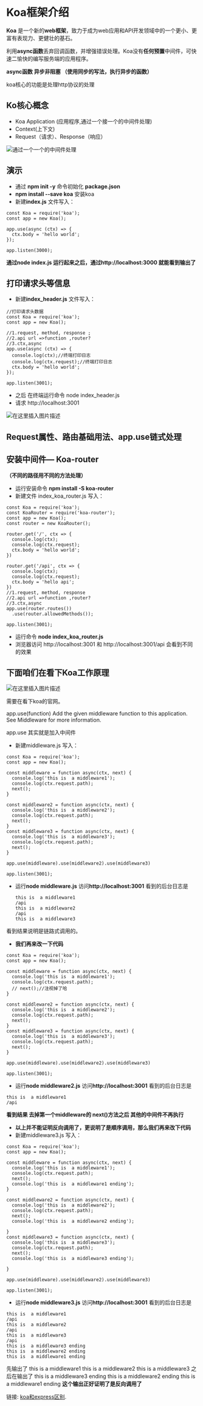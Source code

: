 # Koa框架介绍
**Koa** 是一个新的**web框架**，致力于成为web应用和API开发领域中的一个更小、更富有表现力、更健壮的基石。

利用**async函数**丢弃回调函数，并增强错误处理。Koa没有**任何预置**中间件，可快速二愉快的编写服务端的应用程序。

**async函数 异步非阻塞 （使用同步的写法，执行异步的函数）**

koa核心的功能是处理http协议的处理

## Ko核心概念

- Koa Application (应用程序,通过一个接一个的中间件处理)
- Context(上下文)
- Request（请求）、Response（响应）

![通过一个一个的中间件处理](https://img-blog.csdnimg.cn/20201117135937541.png?x-oss-process=image/watermark,type_ZmFuZ3poZW5naGVpdGk,shadow_10,text_aHR0cHM6Ly9ibG9nLmNzZG4ubmV0L3poYW9zdHJvbmc=,size_16,color_FFFFFF,t_70#pic_center)


## 演示
- 通过 **npm init -y** 命令初始化 **package.json**
- **npm install --save koa** 安装koa
- 新建**index.js** 文件写入：

```
const Koa = require('koa');
const app = new Koa();

app.use(async (ctx) => {
  ctx.body = 'hello world';
});

app.listen(3000);
```
**通过node index.js 运行起来之后，通过http://localhost:3000 就能看到输出了**

## 打印请求头等信息
- 新建**index_header.js** 文件写入：
```
//打印请求头数据
const Koa = require('koa');
const app = new Koa();

//1.request, method, response ;
//2.api url =>function ,router?
//3.ctx,async
app.use(async (ctx) => {
  console.log(ctx);//终端打印日志
  console.log(ctx.request);//终端打印日志
  ctx.body = 'hello world';
});

app.listen(3001);
```
- 之后 在终端运行命令 node index_header.js
- 请求 http://localhost:3001

![在这里插入图片描述](https://img-blog.csdnimg.cn/20201117142108130.png?x-oss-process=image/watermark,type_ZmFuZ3poZW5naGVpdGk,shadow_10,text_aHR0cHM6Ly9ibG9nLmNzZG4ubmV0L3poYW9zdHJvbmc=,size_16,color_FFFFFF,t_70#pic_center)


## Request属性、路由基础用法、app.use链式处理
## 安装中间件— Koa-router
**（不同的路径用不同的方法处理）**
- 运行安装命令 **npm install -S koa-router**
- 新建文件 index_koa_router.js 写入：

```
const Koa = require('koa');
const KoaRouter = require('koa-router');
const app = new Koa();
const router = new KoaRouter();

router.get('/', ctx => {
  console.log(ctx);
  console.log(ctx.request);
  ctx.body = 'hello world';
})

router.get('/api', ctx => {
  console.log(ctx);
  console.log(ctx.request);
  ctx.body = 'hello api';
})
//1.request, method, response
//2.api url =>function ,router?
//3.ctx,async
app.use(router.routes())
  .use(router.allowedMethods());

app.listen(3001);
```
- 运行命令 **node index_koa_router.js** 
- 浏览器访问 http://localhost:3001 和 http://localhost:3001/api 会看到不同的效果

## 下面咱们在看下Koa工作原理
![在这里插入图片描述](https://img-blog.csdnimg.cn/20201117144330236.png?x-oss-process=image/watermark,type_ZmFuZ3poZW5naGVpdGk,shadow_10,text_aHR0cHM6Ly9ibG9nLmNzZG4ubmV0L3poYW9zdHJvbmc=,size_16,color_FFFFFF,t_70#pic_center)

需要在看下koa的官网。

app.use(function)
Add the given middleware function to this application. See Middleware for more information.

app.use 其实就是加入中间件

- 新建middleware.js 写入：
```
const Koa = require('koa');
const app = new Koa();

const middleware = function async(ctx, next) {
  console.log('this is  a middleware1');
  console.log(ctx.request.path);
  next();
}

const middleware2 = function async(ctx, next) {
  console.log('this is  a middleware2');
  console.log(ctx.request.path);
  next();
}
const middleware3 = function async(ctx, next) {
  console.log('this is  a middleware3');
  console.log(ctx.request.path);
  next();
}

app.use(middleware).use(middleware2).use(middleware3)

app.listen(3001);
```
- 运行**node  middleware.js**  访问**http://localhost:3001** 看到的后台日志是
  ```
  this is  a middleware1
  /api
  this is  a middleware2
  /api
  this is  a middleware3
  ```

看到结果说明是链路式调用的。

- **我们再来改一下代码**
```
const Koa = require('koa');
const app = new Koa();

const middleware = function async(ctx, next) {
  console.log('this is  a middleware1');
  console.log(ctx.request.path);
  // next();//注视掉了哈
}

const middleware2 = function async(ctx, next) {
  console.log('this is  a middleware2');
  console.log(ctx.request.path);
  next();
}
const middleware3 = function async(ctx, next) {
  console.log('this is  a middleware3');
  console.log(ctx.request.path);
  next();
}

app.use(middleware).use(middleware2).use(middleware3)

app.listen(3001);
```

- 运行**node  middleware2.js**  访问**http://localhost:3001** 看到的后台日志是
```
this is  a middleware1
/api
```
**看到结果 去掉第一个middleware的 next()方法之后 其他的中间件不再执行**

- **以上并不能证明反向调用了，更说明了是顺序调用，那么我们再来改下代码**
- 新建middleware3.js 写入：
```
const Koa = require('koa');
const app = new Koa();

const middleware = function async(ctx, next) {
  console.log('this is  a middleware1');
  console.log(ctx.request.path);
  next();
  console.log('this is  a middleware1 ending');
}

const middleware2 = function async(ctx, next) {
  console.log('this is  a middleware2');
  console.log(ctx.request.path);
  next();
  console.log('this is  a middleware2 ending');

}
const middleware3 = function async(ctx, next) {
  console.log('this is  a middleware3');
  console.log(ctx.request.path);
  next();
  console.log('this is  a middleware3 ending');

}

app.use(middleware).use(middleware2).use(middleware3)

app.listen(3001);
```


- 运行**node  middleware3.js**  访问**http://localhost:3001** 看到的后台日志是
```
this is  a middleware1
/api
this is  a middleware2
/api
this is  a middleware3
/api
this is  a middleware3 ending
this is  a middleware2 ending
this is  a middleware1 ending
```
先输出了 
this is  a middleware1
this is  a middleware2
this is  a middleware3
之后在输出了
this is  a middleware3 ending
this is  a middleware2 ending
this is  a middleware1 ending
**这个输出正好证明了是反向调用了**


链接: [koa和express区别](https://juejin.im/post/6844904197368840206).


 



